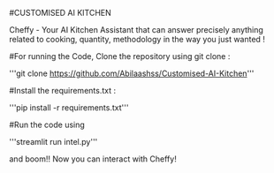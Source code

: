 #CUSTOMISED AI KITCHEN

Cheffy - Your AI Kitchen Assistant that can answer precisely anything related to cooking, quantity, methodology in the way you just wanted ! 

#For running the Code, Clone the repository using git clone : 

'''git clone https://github.com/Abilaashss/Customised-AI-Kitchen'''


#Install the requirements.txt :

'''pip install -r requirements.txt'''

#Run the code using 

'''streamlit run intel.py'''

and boom!! Now you can interact with Cheffy!

